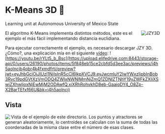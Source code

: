 #  K-Means 3D 🥽
Learning unit at Autonomous University of Mexico State

<img align="right" src="http://www.jzy3d.org/jzy3d-blue-small-80.png" alt="JZY3D" >

El algoritmo K-Means implementa distintos métodos, este es el ejemplo el más fácil implementando distancia euclidiana.

Para ejecutar correctamente el ejemplo, es necesario descargar JZY 3D.
¿Cómo?, una explicación mía en el siguiente [vídeo](https://youtu.be/rYLt5_b_Bsc):
![https://youtu.be/rYLt5_b_Bsc](https://upload.elifedrive.com:8443/storage-api/0/users/26190/photos/items/5f848eb15ce2cbfd5d3ee3ac/previews/i4h5aolncjb4pbr4k4fxmdfrti/preview?jwt=eyJhbGciOiJIUzI1NiIsInR5cCI6IkpXVCJ9.eyJwcmluY2lwYWxzIjpbInBob3Rvc19pdGVtXzVmODQ4ZWIxNWNlMmNiZmQ1ZDNlZTNhY19yZWFkZXIiXSwiZXhwIjoxNjEwMjM2ODAwfQ.xiXRhRohvkhD8eb-GaaioDY4_O8Zp-X2BarTEfxf66U&bk=i4h5aolncj)

## Vista
Vista de el ejemplo de este directorio.
<img align="left" src="https://upload.elifedrive.com:8443/storage-api/0/users/26190/photos/items/5f84899f5ce2cbfd5d3edf18/previews/ah3cuuuehbdp3p4jywj4lndtum/preview?jwt=eyJhbGciOiJIUzI1NiIsInR5cCI6IkpXVCJ9.eyJwcmluY2lwYWxzIjpbInBob3Rvc19pdGVtXzVmODQ4OTlmNWNlMmNiZmQ1ZDNlZGYxOF9yZWFkZXIiXSwiZXhwIjoxNjEwMjM2ODAwfQ.8lIkEhLtXaf3JK0HF_shbVGqD_X2_fWShy6L-D4me3w&bk=ah3cuuuehb" >
Los puntos y atractores se generan aleatoriamente, lo centroides se calculan con la suma de todas las coordenadas de la misma clase entre el número de esas clases.  
